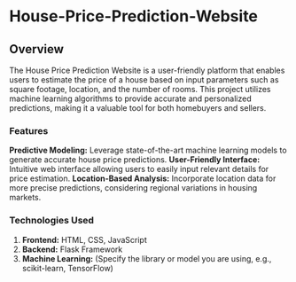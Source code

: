 # House-Price-Prediction-Website

## Overview
The House Price Prediction Website is a user-friendly platform that enables users to estimate the price of a house based on input parameters such as square footage, location, and the number of rooms. This project utilizes machine learning algorithms to provide accurate and personalized predictions, making it a valuable tool for both homebuyers and sellers.

### Features
**Predictive Modeling:** Leverage state-of-the-art machine learning models to generate accurate house price predictions.
**User-Friendly Interface:** Intuitive web interface allowing users to easily input relevant details for price estimation.
**Location-Based Analysis:** Incorporate location data for more precise predictions, considering regional variations in housing markets.

### Technologies Used

 1. **Frontend:** HTML, CSS, JavaScript
 2. **Backend:** Flask Framework
 3. **Machine Learning:** (Specify the library or model you are using, e.g., scikit-learn, TensorFlow)
